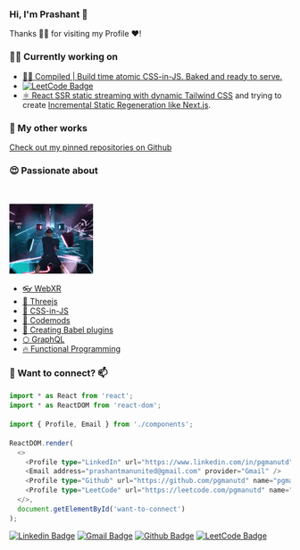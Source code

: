 ### Hi, I'm Prashant 👋

Thanks 🙇🏻 for visiting my Profile ❤️!

<!-- <img width="380" height="140" src="https://github-readme-stats.vercel.app/api?username=pgmanutd&show_icons=true"> -->

### 👨‍💻 Currently working on
- [👷‍♀️ Compiled | Build time atomic CSS-in-JS. Baked and ready to serve.](https://github.com/atlassian-labs/compiled)
- [![LeetCode Badge](https://img.shields.io/badge/-LeetCode%20Problems-fea116?style=flat-square&logo=leetcode&logoColor=white&link=https://leetcode.com/pgmanutd)](https://leetcode.com/pgmanutd)
- [⚛️ React SSR static streaming with dynamic Tailwind CSS](https://store.lootdunia.in/) and trying to create [Incremental Static Regeneration like Next.js](https://nextjs.org/docs/basic-features/data-fetching#incremental-static-regeneration).

### 🔬 My other works

[Check out my pinned repositories on Github](https://github.com/pgmanutd)

### 😍 Passionate about
<br><br><img src="https://github.com/pgmanutd/pgmanutd/raw/master/assets/images/vr-gaming.gif" width="150px"><br>
- [👓 WebXR](https://developer.mozilla.org/en-US/docs/Web/API/WebXR_Device_API)
- [🔻 Threejs](https://threejs.org)
- [🎉 CSS-in-JS](https://en.wikipedia.org/wiki/CSS-in-JS) 
- [🔧 Codemods](https://github.com/facebook/jscodeshift)
- [👷 Creating Babel plugins](https://github.com/jamiebuilds/babel-handbook/blob/master/translations/en/plugin-handbook.md)
- [⬡ GraphQL](https://graphql.org)
- [🔥 Functional Programming](https://en.wikipedia.org/wiki/Functional_programming)

### 💬 Want to connect? 📫

```ts
import * as React from 'react';
import * as ReactDOM from 'react-dom';

import { Profile, Email } from './components';

ReactDOM.render(
  <>
    <Profile type="LinkedIn" url="https://www.linkedin.com/in/pgmanutd" name="Prashant Goel" />
    <Email address="prashantmanunited@gmail.com" provider="Gmail" />
    <Profile type="Github" url="https://github.com/pgmanutd" name="pgmanutd" />
    <Profile type="LeetCode" url="https://leetcode.com/pgmanutd" name="Prashant Goel" />
  </>,
  document.getElementById('want-to-connect')
);
```
[![Linkedin Badge](https://img.shields.io/badge/-Prashant%20Goel-blue?style=flat-square&logo=Linkedin&logoColor=white&link=https://www.linkedin.com/in/pgmanutd)](https://www.linkedin.com/in/pgmanutd) [![Gmail Badge](https://img.shields.io/badge/-prashantmanunited@gmail.com-c14438?style=flat-square&logo=Gmail&logoColor=white&link=mailto:prashantmanunited@gmail.com)](mailto:prashantmanunited@gmail.com) [![Github Badge](https://img.shields.io/badge/-pgmanutd-24292e?style=flat-square&logo=Github&logoColor=white&link=https://github.com/pgmanutd)](https://github.com/pgmanutd) [![LeetCode Badge](https://img.shields.io/badge/-Prashant%20Goel-fea116?style=flat-square&logo=leetcode&logoColor=white&link=https://leetcode.com/pgmanutd)](https://leetcode.com/pgmanutd)
